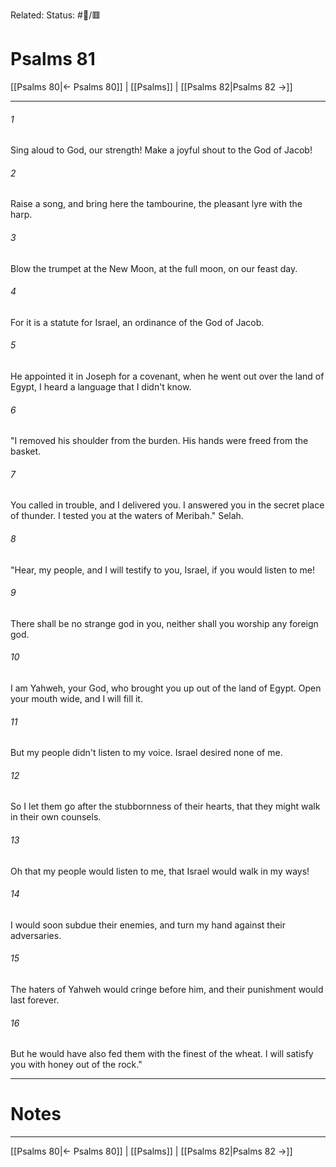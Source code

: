Related:
Status: #📖/🟥
# Psalms 81

[[Psalms 80|← Psalms 80]] | [[Psalms]] | [[Psalms 82|Psalms 82 →]]
***



###### 1 
Sing aloud to God, our strength! Make a joyful shout to the God of Jacob! 

###### 2 
Raise a song, and bring here the tambourine, the pleasant lyre with the harp. 

###### 3 
Blow the trumpet at the New Moon, at the full moon, on our feast day. 

###### 4 
For it is a statute for Israel, an ordinance of the God of Jacob. 

###### 5 
He appointed it in Joseph for a covenant, when he went out over the land of Egypt, I heard a language that I didn't know. 

###### 6 
"I removed his shoulder from the burden. His hands were freed from the basket. 

###### 7 
You called in trouble, and I delivered you. I answered you in the secret place of thunder. I tested you at the waters of Meribah." Selah. 

###### 8 
"Hear, my people, and I will testify to you, Israel, if you would listen to me! 

###### 9 
There shall be no strange god in you, neither shall you worship any foreign god. 

###### 10 
I am Yahweh, your God, who brought you up out of the land of Egypt. Open your mouth wide, and I will fill it. 

###### 11 
But my people didn't listen to my voice. Israel desired none of me. 

###### 12 
So I let them go after the stubbornness of their hearts, that they might walk in their own counsels. 

###### 13 
Oh that my people would listen to me, that Israel would walk in my ways! 

###### 14 
I would soon subdue their enemies, and turn my hand against their adversaries. 

###### 15 
The haters of Yahweh would cringe before him, and their punishment would last forever. 

###### 16 
But he would have also fed them with the finest of the wheat. I will satisfy you with honey out of the rock."

---
# Notes


***
[[Psalms 80|← Psalms 80]] | [[Psalms]] | [[Psalms 82|Psalms 82 →]]
